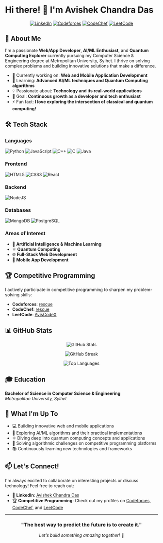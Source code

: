# Hi there! 👋 I'm Avishek Chandra Das

<div align="center">
  
[![LinkedIn](https://img.shields.io/badge/LinkedIn-0077B5?style=for-the-badge&logo=linkedin&logoColor=white)](https://www.linkedin.com/in/avishekchandradas/)
[![Codeforces](https://img.shields.io/badge/Codeforces-445f9d?style=for-the-badge&logo=Codeforces&logoColor=white)](https://codeforces.com/profile/rescue)
[![CodeChef](https://img.shields.io/badge/CodeChef-%23964B00.svg?style=for-the-badge&logo=CodeChef&logoColor=white)](https://www.codechef.com/users/rescue)
[![LeetCode](https://img.shields.io/badge/LeetCode-000000?style=for-the-badge&logo=LeetCode&logoColor=#d16c06)](https://leetcode.com/u/AvisCodeX/)

</div>

## 🚀 About Me

I'm a passionate **Web/App Developer**, **AI/ML Enthusiast**, and **Quantum Computing Explorer** currently pursuing my Computer Science & Engineering degree at Metropolitan University, Sylhet. I thrive on solving complex problems and building innovative solutions that make a difference.

- 🔭 Currently working on: **Web and Mobile Application Development**
- 🌱 Learning: **Advanced AI/ML techniques and Quantum Computing algorithms**
- 💡 Passionate about: **Technology and its real-world applications**
- 🎯 Goal: **Continuous growth as a developer and tech enthusiast**
- ⚡ Fun fact: **I love exploring the intersection of classical and quantum computing!**

## 🛠️ Tech Stack

### Languages
![Python](https://img.shields.io/badge/python-3670A0?style=for-the-badge&logo=python&logoColor=ffdd54)
![JavaScript](https://img.shields.io/badge/javascript-%23323330.svg?style=for-the-badge&logo=javascript&logoColor=%23F7DF1E)
![C++](https://img.shields.io/badge/c++-%2300599C.svg?style=for-the-badge&logo=c%2B%2B&logoColor=white)
![C](https://img.shields.io/badge/c-%2300599C.svg?style=for-the-badge&logo=c&logoColor=white)
![Java](https://img.shields.io/badge/java-%23ED8B00.svg?style=for-the-badge&logo=openjdk&logoColor=white)

### Frontend
![HTML5](https://img.shields.io/badge/html5-%23E34F26.svg?style=for-the-badge&logo=html5&logoColor=white)
![CSS3](https://img.shields.io/badge/css3-%231572B6.svg?style=for-the-badge&logo=css3&logoColor=white)
![React](https://img.shields.io/badge/react-%2320232a.svg?style=for-the-badge&logo=react&logoColor=%2361DAFB)

### Backend
![NodeJS](https://img.shields.io/badge/node.js-6DA55F?style=for-the-badge&logo=node.js&logoColor=white)

### Databases
![MongoDB](https://img.shields.io/badge/MongoDB-%234ea94b.svg?style=for-the-badge&logo=mongodb&logoColor=white)
![PostgreSQL](https://img.shields.io/badge/postgresql-%23316192.svg?style=for-the-badge&logo=postgresql&logoColor=white)

### Areas of Interest
- 🤖 **Artificial Intelligence & Machine Learning**
- ⚛️ **Quantum Computing**
- 🌐 **Full-Stack Web Development**
- 📱 **Mobile App Development**

## 🏆 Competitive Programming

I actively participate in competitive programming to sharpen my problem-solving skills:

- **Codeforces**: [rescue](https://codeforces.com/profile/rescue)
- **CodeChef**: [rescue](https://www.codechef.com/users/rescue)
- **LeetCode**: [AvisCodeX](https://leetcode.com/u/AvisCodeX/)

## 📊 GitHub Stats

<div align="center">
  
![GitHub Stats](https://github-readme-stats.vercel.app/api?username=YOUR_GITHUB_USERNAME&theme=radical&hide_border=false&include_all_commits=true&count_private=false)

![GitHub Streak](https://github-readme-streak-stats.herokuapp.com/?user=YOUR_GITHUB_USERNAME&theme=radical&hide_border=false)

![Top Languages](https://github-readme-stats.vercel.app/api/top-langs/?username=YOUR_GITHUB_USERNAME&theme=radical&hide_border=false&include_all_commits=true&count_private=false&layout=compact)

</div>

## 🎓 Education

**Bachelor of Science in Computer Science & Engineering**  
*Metropolitan University, Sylhet*

## 🌟 What I'm Up To

- 💻 Building innovative web and mobile applications
- 🧠 Exploring AI/ML algorithms and their practical implementations
- ⚛️ Diving deep into quantum computing concepts and applications
- 🏅 Solving algorithmic challenges on competitive programming platforms
- 📚 Continuously learning new technologies and frameworks

## 📫 Let's Connect!

I'm always excited to collaborate on interesting projects or discuss technology! Feel free to reach out:

- 💼 **LinkedIn**: [Avishek Chandra Das](https://www.linkedin.com/in/avishekchandradas/)
- 🏆 **Competitive Programming**: Check out my profiles on [Codeforces](https://codeforces.com/profile/rescue), [CodeChef](https://www.codechef.com/users/rescue), and [LeetCode](https://leetcode.com/u/AvisCodeX/)

---

<div align="center">
  
### "The best way to predict the future is to create it." 

*Let's build something amazing together!* 🚀

</div>
